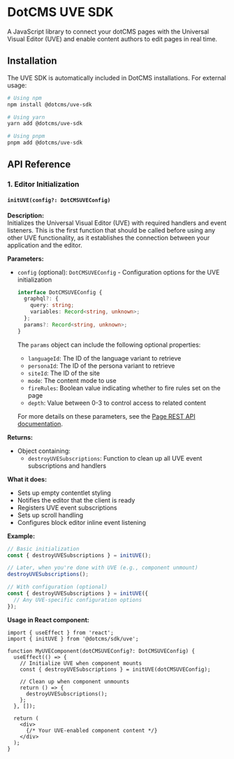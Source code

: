 # DotCMS UVE SDK

A JavaScript library to connect your dotCMS pages with the Universal Visual Editor (UVE) and enable content authors to edit pages in real time.

## Installation

The UVE SDK is automatically included in DotCMS installations. For external usage:

```bash
# Using npm
npm install @dotcms/uve-sdk

# Using yarn
yarn add @dotcms/uve-sdk

# Using pnpm
pnpm add @dotcms/uve-sdk
```

## API Reference

### 1. Editor Initialization

#### `initUVE(config?: DotCMSUVEConfig)`

**Description:**  
Initializes the Universal Visual Editor (UVE) with required handlers and event listeners. This is the first function that should be called before using any other UVE functionality, as it establishes the connection between your application and the editor.

**Parameters:**
- `config` (optional): `DotCMSUVEConfig` - Configuration options for the UVE initialization
  ```typescript
  interface DotCMSUVEConfig {
    graphql?: {
      query: string;
      variables: Record<string, unknown>;
    };
    params?: Record<string, unknown>;
  }
  ```

  The `params` object can include the following optional properties:
  - `languageId`: The ID of the language variant to retrieve
  - `personaId`: The ID of the persona variant to retrieve
  - `siteId`: The ID of the site
  - `mode`: The content mode to use
  - `fireRules`: Boolean value indicating whether to fire rules set on the page
  - `depth`: Value between 0-3 to control access to related content

  For more details on these parameters, see the [Page REST API documentation](https://dev.dotcms.com/docs/page-rest-api-layout-as-a-service-laas#Parameters).

**Returns:**
- Object containing:
  - `destroyUVESubscriptions`: Function to clean up all UVE event subscriptions and handlers

**What it does:**
- Sets up empty contentlet styling
- Notifies the editor that the client is ready
- Registers UVE event subscriptions
- Sets up scroll handling
- Configures block editor inline event listening

**Example:**

```typescript
// Basic initialization
const { destroyUVESubscriptions } = initUVE();

// Later, when you're done with UVE (e.g., component unmount)
destroyUVESubscriptions();

// With configuration (optional)
const { destroyUVESubscriptions } = initUVE({
  // Any UVE-specific configuration options
});
```

**Usage in React component:**

```tsx
import { useEffect } from 'react';
import { initUVE } from '@dotcms/sdk/uve';

function MyUVEComponent(dotCMSUVEConfig?: DotCMSUVEConfig) {
  useEffect(() => {
    // Initialize UVE when component mounts
    const { destroyUVESubscriptions } = initUVE(dotCMSUVEConfig);
    
    // Clean up when component unmounts
    return () => {
      destroyUVESubscriptions();
    };
  }, []);
  
  return (
    <div>
      {/* Your UVE-enabled component content */}
    </div>
  );
}
```

